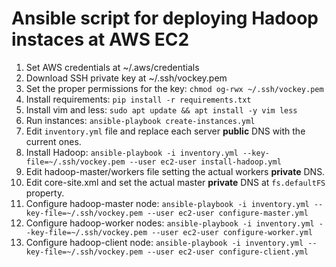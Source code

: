 # Ansible script for deploying Hadoop instaces at AWS EC2

1. Set AWS credentials at ~/.aws/credentials
2. Download SSH private key at ~/.ssh/vockey.pem
3. Set the proper permissions for the key: `chmod og-rwx ~/.ssh/vockey.pem`
4. Install requirements: `pip install -r requirements.txt`
5. Install vim and less: `sudo apt update && apt install -y vim less`
6. Run instances: `ansible-playbook create-instances.yml`
7. Edit `inventory.yml` file and replace each server **public** DNS with the current ones.
8. Install Hadoop: `ansible-playbook -i inventory.yml --key-file=~/.ssh/vockey.pem --user ec2-user install-hadoop.yml`
9. Edit hadoop-master/workers file setting the actual workers **private** DNS.
10. Edit core-site.xml and set the actual master **private** DNS at `fs.defaultFS` property.
11. Configure hadoop-master node: `ansible-playbook -i inventory.yml --key-file=~/.ssh/vockey.pem --user ec2-user configure-master.yml`
12. Configure hadoop-worker nodes: `ansible-playbook -i inventory.yml --key-file=~/.ssh/vockey.pem --user ec2-user configure-worker.yml`
13. Configure hadoop-client node: `ansible-playbook -i inventory.yml --key-file=~/.ssh/vockey.pem --user ec2-user configure-client.yml`